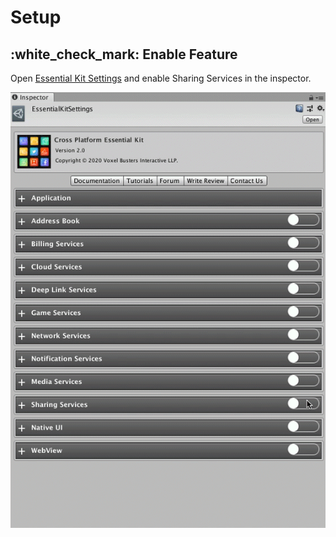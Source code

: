 # Setup

## :white\_check\_mark: Enable Feature

Open [Essential Kit Settings](../plugin-overview/settings.md) and enable Sharing Services in the inspector.

![Enable Sharing Services](../.gitbook/assets/EnableSharingServices.gif)
